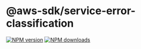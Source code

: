 # @aws-sdk/service-error-classification

[![NPM version](https://img.shields.io/npm/v/@aws-sdk/service-error-classification/beta.svg)](https://www.npmjs.com/package/@aws-sdk/service-error-classification)
[![NPM downloads](https://img.shields.io/npm/dm/@aws-sdk/service-error-classification.svg)](https://www.npmjs.com/package/@aws-sdk/service-error-classification)
